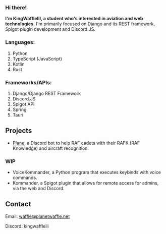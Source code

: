 ### Hi there!

**I'm KingWaffleIII, a student who's interested in aviation and web technologies.**
I'm primarily focused on Django and its REST framework, Spigot plugin development and Discord.JS.

### Languages:
1. Python
2. TypeScript (JavaScript)
3. Kotlin
4. Rust

### Frameworks/APIs:
1. Django/Django REST Framework
2. Discord.JS
3. Spigot API
4. Spring
5. Tauri

## Projects
- [Plane](https://github.com/KingWaffleIII/plane), a Discord bot to help RAF cadets with their RAFK (RAF Knowledge) and aircraft recognition.

### WIP
- VoiceKommander, a Python program that executes keybinds with voice commands.
- Kommander, a Spigot plugin that allows for remote access for admins, via the web and Discord.

## Contact
Email: waffle@planetwaffle.net

Discord: kingwaffleiii
